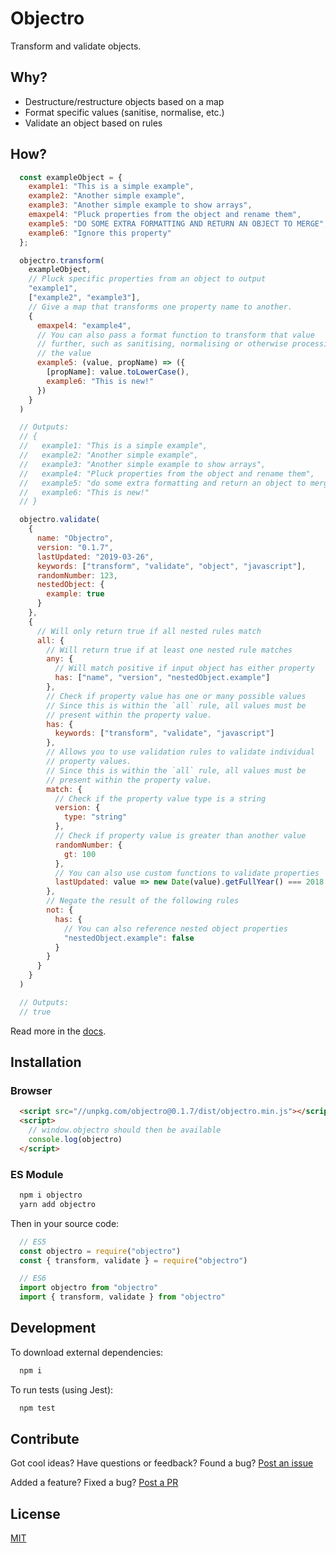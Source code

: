 # Objectro

Transform and validate objects.

## Why?

* Destructure/restructure objects based on a map
* Format specific values (sanitise, normalise, etc.)
* Validate an object based on rules

## How?

```javascript
  const exampleObject = {
    example1: "This is a simple example",
    example2: "Another simple example",
    example3: "Another simple example to show arrays",
    emaxpel4: "Pluck properties from the object and rename them",
    example5: "DO SOME EXTRA FORMATTING AND RETURN AN OBJECT TO MERGE",
    example6: "Ignore this property"
  };

  objectro.transform(
    exampleObject,
    // Pluck specific properties from an object to output
    "example1",
    ["example2", "example3"],
    // Give a map that transforms one property name to another.
    {
      emaxpel4: "example4",
      // You can also pass a format function to transform that value
      // further, such as sanitising, normalising or otherwise processing
      // the value
      example5: (value, propName) => ({
        [propName]: value.toLowerCase(),
        example6: "This is new!"
      })
    }
  )

  // Outputs:
  // {
  //   example1: "This is a simple example",
  //   example2: "Another simple example",
  //   example3: "Another simple example to show arrays",
  //   example4: "Pluck properties from the object and rename them",
  //   example5: "do some extra formatting and return an object to merge",
  //   example6: "This is new!"
  // }
```

```javascript
  objectro.validate(
    {
      name: "Objectro",
      version: "0.1.7",
      lastUpdated: "2019-03-26",
      keywords: ["transform", "validate", "object", "javascript"],
      randomNumber: 123,
      nestedObject: {
        example: true
      }
    },
    {
      // Will only return true if all nested rules match
      all: {
        // Will return true if at least one nested rule matches
        any: {
          // Will match positive if input object has either property
          has: ["name", "version", "nestedObject.example"]
        },
        // Check if property value has one or many possible values
        // Since this is within the `all` rule, all values must be
        // present within the property value.
        has: {
          keywords: ["transform", "validate", "javascript"]
        },
        // Allows you to use validation rules to validate individual
        // property values.
        // Since this is within the `all` rule, all values must be
        // present within the property value.
        match: {
          // Check if the property value type is a string
          version: {
            type: "string"
          },
          // Check if property value is greater than another value
          randomNumber: {
            gt: 100
          },
          // You can also use custom functions to validate properties
          lastUpdated: value => new Date(value).getFullYear() === 2018
        },
        // Negate the result of the following rules
        not: {
          has: {
            // You can also reference nested object properties
            "nestedObject.example": false
          }
        }
      }
    }
  )

  // Outputs:
  // true
```

Read more in the [docs](https://lvl99.github.io/objectro/).

## Installation

### Browser

```html
  <script src="//unpkg.com/objectro@0.1.7/dist/objectro.min.js"></script>
  <script>
    // window.objectro should then be available
    console.log(objectro)
  </script>
```

### ES Module

```bash
  npm i objectro
  yarn add objectro
```

Then in your source code:

```javascript
  // ES5
  const objectro = require("objectro")
  const { transform, validate } = require("objectro")

  // ES6
  import objectro from "objectro"
  import { transform, validate } from "objectro"
```

## Development

To download external dependencies:

```bash
  npm i
```

To run tests (using Jest):

```bash
  npm test
```

## Contribute

Got cool ideas? Have questions or feedback? Found a bug? [Post an issue](https://github.com/lvl99/objectro/issues)

Added a feature? Fixed a bug? [Post a PR](https://github.com/lvl99/objectro/compare)

## License

[MIT](LICENSE.md)
